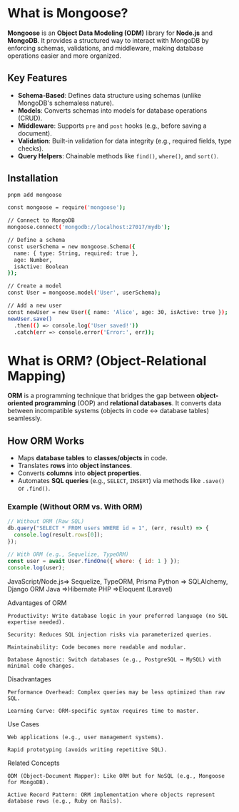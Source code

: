 # What is Mongoose?

**Mongoose** is an **Object Data Modeling (ODM)** library for **Node.js** and **MongoDB**. It provides a structured way to interact with MongoDB by enforcing schemas, validations, and middleware, making database operations easier and more organized.

## Key Features

- **Schema-Based**: Defines data structure using schemas (unlike MongoDB's schemaless nature).
- **Models**: Converts schemas into models for database operations (CRUD).
- **Middleware**: Supports `pre` and `post` hooks (e.g., before saving a document).
- **Validation**: Built-in validation for data integrity (e.g., required fields, type checks).
- **Query Helpers**: Chainable methods like `find()`, `where()`, and `sort()`.

## Installation

```bash
pnpm add mongoose

const mongoose = require('mongoose');

// Connect to MongoDB
mongoose.connect('mongodb://localhost:27017/mydb');

// Define a schema
const userSchema = new mongoose.Schema({
  name: { type: String, required: true },
  age: Number,
  isActive: Boolean
});

// Create a model
const User = mongoose.model('User', userSchema);

// Add a new user
const newUser = new User({ name: 'Alice', age: 30, isActive: true });
newUser.save()
  .then(() => console.log('User saved!'))
  .catch(err => console.error('Error:', err));
```

# What is ORM? (Object-Relational Mapping)

**ORM** is a programming technique that bridges the gap between **object-oriented programming** (OOP) and **relational databases**. It converts data between incompatible systems (objects in code ↔ database tables) seamlessly.

## How ORM Works

- Maps **database tables** to **classes/objects** in code.
- Translates **rows** into **object instances**.
- Converts **columns** into **object properties**.
- Automates **SQL queries** (e.g., `SELECT`, `INSERT`) via methods like `.save()` or `.find()`.

### Example (Without ORM vs. With ORM)

```javascript
// Without ORM (Raw SQL)
db.query("SELECT * FROM users WHERE id = 1", (err, result) => {
  console.log(result.rows[0]);
});

// With ORM (e.g., Sequelize, TypeORM)
const user = await User.findOne({ where: { id: 1 } });
console.log(user);
```

JavaScript/Node.js=> Sequelize, TypeORM, Prisma
Python => SQLAlchemy, Django ORM
Java =>Hibernate
PHP =>Eloquent (Laravel)

Advantages of ORM

    Productivity: Write database logic in your preferred language (no SQL expertise needed).

    Security: Reduces SQL injection risks via parameterized queries.

    Maintainability: Code becomes more readable and modular.

    Database Agnostic: Switch databases (e.g., PostgreSQL → MySQL) with minimal code changes.

Disadvantages

    Performance Overhead: Complex queries may be less optimized than raw SQL.

    Learning Curve: ORM-specific syntax requires time to master.

Use Cases

    Web applications (e.g., user management systems).

    Rapid prototyping (avoids writing repetitive SQL).

Related Concepts

    ODM (Object-Document Mapper): Like ORM but for NoSQL (e.g., Mongoose for MongoDB).

    Active Record Pattern: ORM implementation where objects represent database rows (e.g., Ruby on Rails).
